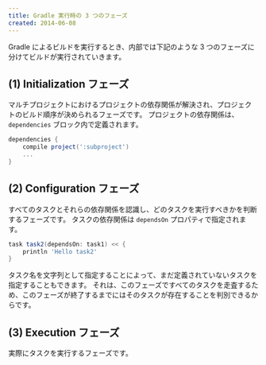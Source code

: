 ```yaml
---
title: Gradle 実行時の 3 つのフェーズ
created: 2014-06-08
---
```


Gradle によるビルドを実行するとき、内部では下記のような 3 つのフェーズに分けてビルドが実行されていきます。

(1) Initialization フェーズ
---

マルチプロジェクトにおけるプロジェクトの依存関係が解決され、プロジェクトのビルド順序が決められるフェーズです。
プロジェクトの依存関係は、`dependencies` ブロック内で定義されます。

```groovy
dependencies {
    compile project(':subproject')
    ...
}
```

(2) Configuration フェーズ
---

すべてのタスクとそれらの依存関係を認識し、どのタスクを実行すべきかを判断するフェーズです。
タスクの依存関係は `dependsOn` プロパティで指定されます。

```groovy
task task2(dependsOn: task1) << {
    println 'Hello task2'
}
```

タスク名を文字列として指定することによって、まだ定義されていないタスクを指定することもできます。
それは、このフェーズですべてのタスクを走査するため、このフェーズが終了するまでにはそのタスクが存在することを判別できるからです。



(3) Execution フェーズ
---

実際にタスクを実行するフェーズです。

